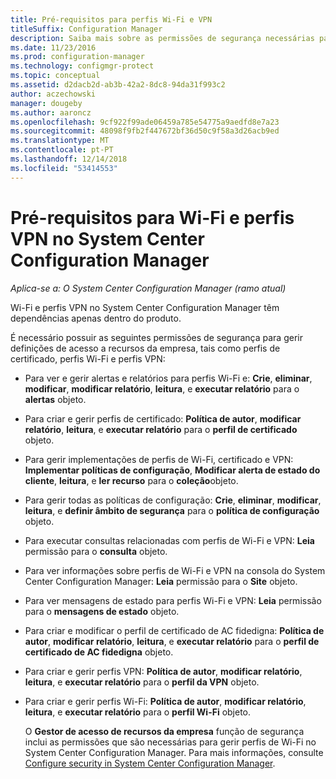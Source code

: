 ```yaml
---
title: Pré-requisitos para perfis Wi-Fi e VPN
titleSuffix: Configuration Manager
description: Saiba mais sobre as permissões de segurança necessárias para gerir perfis de certificado, perfis de Wi-Fi e perfis VPN no System Center Configuration Manager.
ms.date: 11/23/2016
ms.prod: configuration-manager
ms.technology: configmgr-protect
ms.topic: conceptual
ms.assetid: d2dacb2d-ab3b-42a2-8dc8-94da31f993c2
author: aczechowski
manager: dougeby
ms.author: aaroncz
ms.openlocfilehash: 9cf922f99ade06459a785e54775a9aedfd8e7a23
ms.sourcegitcommit: 48098f9fb2f447672bf36d50c9f58a3d26acb9ed
ms.translationtype: MT
ms.contentlocale: pt-PT
ms.lasthandoff: 12/14/2018
ms.locfileid: "53414553"
---
```

# <a name="prerequisites-for-wi-fi-and-vpn-profiles-in-system-center-configuration-manager"></a>Pré-requisitos para Wi-Fi e perfis VPN no System Center Configuration Manager

*Aplica-se a: O System Center Configuration Manager (ramo atual)*

Wi-Fi e perfis VPN no System Center Configuration Manager têm dependências apenas dentro do produto.  

 É necessário possuir as seguintes permissões de segurança para gerir definições de acesso a recursos da empresa, tais como perfis de certificado, perfis Wi-Fi e perfis VPN:  

- Para ver e gerir alertas e relatórios para perfis Wi-Fi e: **Crie**, **eliminar**, **modificar**, **modificar relatório**, **leitura**, e **executar relatório** para o **alertas** objeto.  

- Para criar e gerir perfis de certificado: **Política de autor**, **modificar relatório**, **leitura**, e **executar relatório** para o **perfil de certificado** objeto.  

- Para gerir implementações de perfis de Wi-Fi, certificado e VPN: **Implementar políticas de configuração**, **Modificar alerta de estado do cliente**, **leitura**, e **ler recurso** para o **coleção**objeto.  

- Para gerir todas as políticas de configuração: **Crie**, **eliminar**, **modificar**, **leitura**, e **definir âmbito de segurança** para o **política de configuração**  objeto.  

- Para executar consultas relacionadas com perfis de Wi-Fi e VPN: **Leia** permissão para o **consulta** objeto.  

- Para ver informações sobre perfis de Wi-Fi e VPN na consola do System Center Configuration Manager: **Leia** permissão para o **Site** objeto.  

- Para ver mensagens de estado para perfis Wi-Fi e VPN: **Leia** permissão para o **mensagens de estado** objeto.  

- Para criar e modificar o perfil de certificado de AC fidedigna: **Política de autor**, **modificar relatório**, **leitura**, e **executar relatório** para o **perfil de certificado de AC fidedigna** objeto.  

- Para criar e gerir perfis VPN: **Política de autor**, **modificar relatório**, **leitura**, e **executar relatório** para o **perfil da VPN** objeto.  

- Para criar e gerir perfis Wi-Fi: **Política de autor**, **modificar relatório**, **leitura**, e **executar relatório** para o **perfil Wi-Fi** objeto.  

  O **Gestor de acesso de recursos da empresa** função de segurança inclui as permissões que são necessárias para gerir perfis de Wi-Fi no System Center Configuration Manager. Para mais informações, consulte [Configure security in System Center Configuration Manager](../../core/plan-design/security/configure-security.md).
